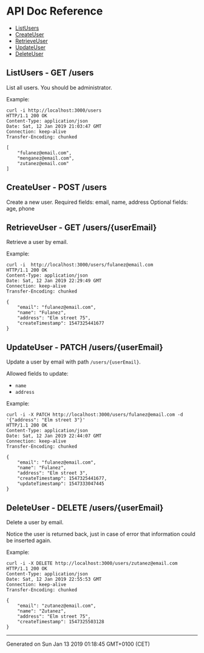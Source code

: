 
# API Doc Reference

* [ListUsers](listusers---get-users)
* [CreateUser](createuser---post-users)
* [RetrieveUser](retrieveuser---get-usersuseremail)
* [UpdateUser](updateuser---patch-usersuseremail)
* [DeleteUser](deleteuser---delete-usersuseremail)


## ListUsers - GET /users


List all users. You should be administrator.

Example:
```
curl -i http://localhost:3000/users
HTTP/1.1 200 OK
Content-Type: application/json
Date: Sat, 12 Jan 2019 21:03:47 GMT
Connection: keep-alive
Transfer-Encoding: chunked

[
    "fulanez@email.com",
    "menganez@email.com",
    "zutanez@email.com"
]
```


## CreateUser - POST /users


Create a new user.
Required fields: email, name, address
Optional fields: age, phone


## RetrieveUser - GET /users/{userEmail}


Retrieve a user by email.

Example:
```
curl -i  http://localhost:3000/users/fulanez@email.com
HTTP/1.1 200 OK
Content-Type: application/json
Date: Sat, 12 Jan 2019 22:29:49 GMT
Connection: keep-alive
Transfer-Encoding: chunked

{
    "email": "fulanez@email.com",
    "name": "Fulanez",
    "address": "Elm street 75",
    "createTimestamp": 1547325441677
}
```


## UpdateUser - PATCH /users/{userEmail}


Update a user by email with path `/users/{userEmail}`.

Allowed fields to update:
* `name`
* `address`

Example:
```
curl -i -X PATCH http://localhost:3000/users/fulanez@email.com -d '{"address": "Elm street 3"}'
HTTP/1.1 200 OK
Content-Type: application/json
Date: Sat, 12 Jan 2019 22:44:07 GMT
Connection: keep-alive
Transfer-Encoding: chunked

{
    "email": "fulanez@email.com",
    "name": "Fulanez",
    "address": "Elm street 3",
    "createTimestamp": 1547325441677,
    "updateTimestamp": 1547333047445
}
```


## DeleteUser - DELETE /users/{userEmail}


Delete a user by email.

Notice the user is returned back, just in case of error that information
could be inserted again.

Example:
```
curl -i -X DELETE http://localhost:3000/users/zutanez@email.com
HTTP/1.1 200 OK
Content-Type: application/json
Date: Sat, 12 Jan 2019 22:55:53 GMT
Connection: keep-alive
Transfer-Encoding: chunked

{
    "email": "zutanez@email.com",
    "name": "Zutanez",
    "address": "Elm street 75",
    "createTimestamp": 1547325503128
}
```




---
Generated on Sun Jan 13 2019 01:18:45 GMT+0100 (CET)

